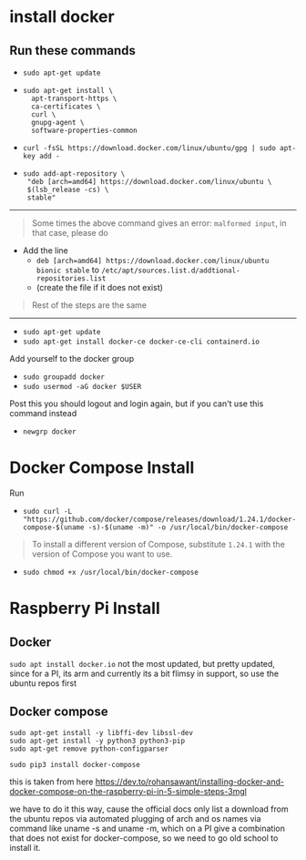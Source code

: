 # install docker

## Run these commands

- `sudo apt-get update`
- ```
  sudo apt-get install \
    apt-transport-https \
    ca-certificates \
    curl \
    gnupg-agent \
    software-properties-common
    ```
- `curl -fsSL https://download.docker.com/linux/ubuntu/gpg | sudo apt-key add -`

- ```
  sudo add-apt-repository \
   "deb [arch=amd64] https://download.docker.com/linux/ubuntu \
   $(lsb_release -cs) \
   stable"
   ```

---
> Some times the above command gives an error: `malformed input`,
>  in that case, please do

- Add the line 
  - `deb [arch=amd64] https://download.docker.com/linux/ubuntu bionic stable` to `/etc/apt/sources.list.d/addtional-repositories.list`
  - (create the file if it does not exist)

> Rest of the steps are the same

---

- `sudo apt-get update`
- `sudo apt-get install docker-ce docker-ce-cli containerd.io`

Add yourself to the docker group

- `sudo groupadd docker`
- `sudo usermod -aG docker $USER`

Post this you should logout and login again, but if you can't use this command instead

- `newgrp docker`

# Docker Compose Install

Run
- `sudo curl -L "https://github.com/docker/compose/releases/download/1.24.1/docker-compose-$(uname -s)-$(uname -m)" -o /usr/local/bin/docker-compose` 

> To install a different version of Compose, substitute `1.24.1` with the version of Compose you want to use.

- `sudo chmod +x /usr/local/bin/docker-compose`



# Raspberry Pi Install


## Docker

`sudo apt install docker.io` 
not the most updated, but pretty updated, since for a PI, its arm and currently its a bit flimsy in support, so use the ubuntu repos first

## Docker compose 

```
sudo apt-get install -y libffi-dev libssl-dev
sudo apt-get install -y python3 python3-pip
sudo apt-get remove python-configparser

sudo pip3 install docker-compose
```

this is taken from here https://dev.to/rohansawant/installing-docker-and-docker-compose-on-the-raspberry-pi-in-5-simple-steps-3mgl


we have to do it this way, cause the official docs only list a download from the ubuntu repos via automated plugging of arch and os names via command like uname -s and uname -m, which on a PI give a combination that does not exist for docker-compose, so we need to go old school to install it.
